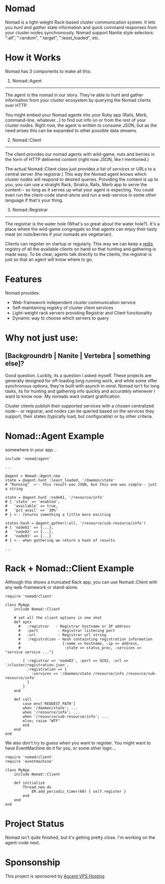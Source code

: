 Nomad
=======

Nomad is a light-weight Rack-based cluster communication system.  It lets you *hunt* and *gather* state information and quick command responses from your cluster nodes synchronously.  Nomad support Nanite style selectors: ":all", ":random", ":target", ":least_loaded", etc.

How it Works
============

Nomad has 3 components to make all this:

1. Nomad::Agent
---------------
The agent is the nomad in our story.  They're able to hunt and gather information from your cluster ecosystem by querying the Nomad clients over HTTP.
	
You might embed your Nomad agents into your Ruby app (Rails, Merb, command-line, whatever...) to find out info on or from the rest of your cluster nodes.  Right now, the agent is written to consume JSON, but as the need arises this can be expanded to other possible data streams.

2. Nomad::Client
----------------
The client provides our nomad agents with wild-game, nuts and berries in the form of HTTP delivered content (right now JSON, like I mentioned.)
	
The actual Nomad::Client class just provides a list of _services_ or URLs to a central server (the registrar.)  This way the Nomad agent knows which cluster nodes will respond to desired queries.  Providing the content is up to you; you can use a straight Rack, Sinatra, Rails, Merb app to serve the content-- so long as it serves up what your agent is expecting.  You could even run the client-code stand-alone and run a web-service in some other language if that's your thing.

3. Nomad::Registrar
-------------------
The registrar is the water hole (What's so great about the water hole?).  It's a place where the wild-game congregate so that agents can enjoy their tasty meat (or nuts/berries if your nomads are vegetarian).
	
Clients can register on startup or regularly.  This way we can keep a [redis](http://code.google.com/p/redis/) registry of all the available clients on hand so that hunting and gathering is made easy.  To be clear, agents talk directly to the clients, the registrar is just so that an agent will know where to go.

Features
========
 Nomad provides:

* Web-framework independent cluster communication service
* Self-maintaining registry of cluster client services
* Light-weight rack servers providing Registrar and Client functionality
* Dynamic way to choose which servers to query

	
Why not just use:
=================
[Backgroundrb | Nanite | Vertebra | something else]?
----------------------------------------------------

Good question.  Luckily, its a question I asked myself.  These projects are generally designed for off-loading long running work, and while some offer synchronous options, they're built with asynch in mind.  Nomad isn't for long tasks, its for hunting and gathering info quickly and accurately whenever I want to know *now*.  My nomads want instant gratification.

Cluster clients publish their supported services with a chosen centralized node-- or registrar, and nodes can be queried based on the services they support, their states (typically load, but configurable) or by other criteria.

Nomad::Agent Example
====================

somewhere in your app...

	include 'nomad/agent'

	...

	@agent = Nomad::Agent.new
	state = @agent.hunt :least_loaded, '/daemon/state'
	# "Running"  <-- this result was JSON, but this one was simple-- just a string
	
	state = @agent.hunt :node01, '/resource/info'
	# { 'state' => 'enabled',
	#   'available' => true,
	#   'pct_avail' => '30%'
	# } <-- returns something a little more exciting
	
	states_hash = @agent.gather(:all, '/resource/sub-resource/info')
	# { 'node01' => {...},
	#   'node02' => {...},
	#   'node03' => {...}
	# } <-- when gathering we return a hash of results
	
	...


Rack + Nomad::Client Example
============================

Although this shows a truncated Rack app, you can use Nomad::Client with any web-framework or stand-alone.

	require 'nomad/client'
	
	class MyApp
		include Nomad::Client
		
		# set all the client options in one shot
		def opts
		  #   :registrar   - Registrar hostname or IP address
      	  #   :port         - Registrar listening port
          #   :url          - Registrar url string
          #   :registration - Hash containting registration information
          #                   {:name => hostname, :ip => address,
	      #                    :state => status_proc, :services => "service service ..."}
      
			{ :registrar => 'node02', :port => 9292, :url => '/cluster/registration.json',
			  :registration => {
			    :services => '/daemon/state /resource/info /resource/sub-resource/info'
			  }
			}
		end
		
		def call
			case env['REQUEST_PATH']
			when '/daemon/state'; ...
			when '/resource/info'; ...
			when '/resource/sub-resource/info'; ...
			else; raise "WTF"
			end
		end
	end

We also don't try to guess when you want to register.  You might want to have EventMachine do it for you, or some other logic...

	require 'nomad/client'
	require 'eventmachine'
	
	class MyApp
		include Nomad::Client
		
		def initialize
			Thread.new do			
				EM.add_periodic_timer(60) { self.register }
			end
		end
	end

Project Status
==============

Nomad isn't quite finished, but it's getting pretty close.  I'm working on the agent-code next.

Sponsonship
===========
This project is sponsored by [Ascent VPS Hosting](http://ascentvps.com/)